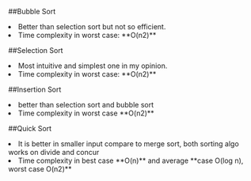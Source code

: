 ##Bubble Sort
<li> Better than selection sort but not so efficient.
<li> Time complexity in worst case: **O(n2)**

##Selection Sort
<li> Most intuitive and simplest one in my opinion.
<li> Time complexity in worst case: **O(n2)**


##Insertion Sort
<li> better than selection sort and bubble sort
<li> Time complexity in worst case **O(n2)**


##Quick Sort
<li> It is better in smaller input compare to merge sort, both sorting algo works on divide and concur
<li>Time complexity in best case **O(n)** and average **case O(log n), worst case O(n2)**

